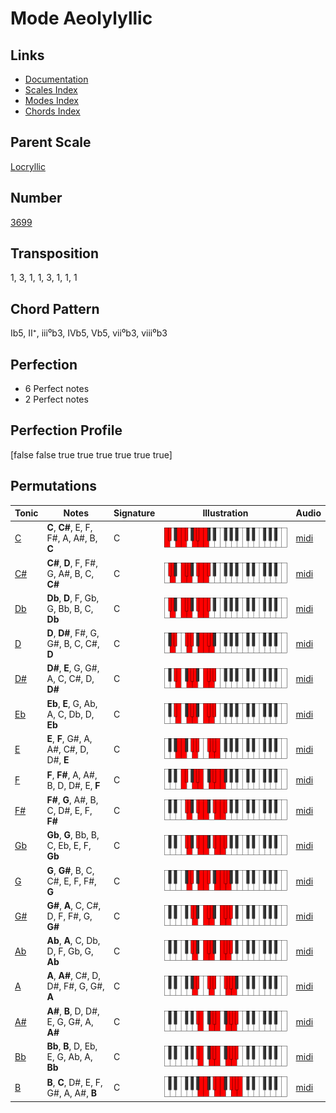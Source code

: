 # Mode Aeolylyllic

## Links

- [Documentation](README.md)
- [Scales Index](Scales.md)
- [Modes Index](Modes.md)
- [Chords Index](Chords.md)

## Parent Scale

[Locryllic](ScaleLocryllic.md)

## Number

[3699](https://ianring.com/musictheory/scales/3699)

## Transposition

1, 3, 1, 1, 3, 1, 1, 1

## Chord Pattern

Ib5, II⁺, iii⁰b3, IVb5, Vb5, vii⁰b3, viii⁰b3

## Perfection

- 6 Perfect notes
- 2 Perfect notes

## Perfection Profile

[false false true true true true true true]

## Permutations

| Tonic | Notes | Signature | Illustration | Audio |
|-------|-------|-----------|--------------|-------|
| [C](ModeCNaturalAeolylyllic.md) | **C**, **C#**, E, F, F#, A, A#, B, **C** | C | ![CNaturalAeolylyllic](ModeCNaturalAeolylyllic.png) | [midi](https://github.com/edipermadi/music/blob/main/docs/ModeCNaturalAeolylyllic.mid?raw=true) |
| [C#](ModeCSharpAeolylyllic.md) | **C#**, **D**, F, F#, G, A#, B, C, **C#** | C | ![CSharpAeolylyllic](ModeCSharpAeolylyllic.png) | [midi](https://github.com/edipermadi/music/blob/main/docs/ModeCSharpAeolylyllic.mid?raw=true) |
| [Db](ModeDFlatAeolylyllic.md) | **Db**, **D**, F, Gb, G, Bb, B, C, **Db** | C | ![DFlatAeolylyllic](ModeDFlatAeolylyllic.png) | [midi](https://github.com/edipermadi/music/blob/main/docs/ModeDFlatAeolylyllic.mid?raw=true) |
| [D](ModeDNaturalAeolylyllic.md) | **D**, **D#**, F#, G, G#, B, C, C#, **D** | C | ![DNaturalAeolylyllic](ModeDNaturalAeolylyllic.png) | [midi](https://github.com/edipermadi/music/blob/main/docs/ModeDNaturalAeolylyllic.mid?raw=true) |
| [D#](ModeDSharpAeolylyllic.md) | **D#**, **E**, G, G#, A, C, C#, D, **D#** | C | ![DSharpAeolylyllic](ModeDSharpAeolylyllic.png) | [midi](https://github.com/edipermadi/music/blob/main/docs/ModeDSharpAeolylyllic.mid?raw=true) |
| [Eb](ModeEFlatAeolylyllic.md) | **Eb**, **E**, G, Ab, A, C, Db, D, **Eb** | C | ![EFlatAeolylyllic](ModeEFlatAeolylyllic.png) | [midi](https://github.com/edipermadi/music/blob/main/docs/ModeEFlatAeolylyllic.mid?raw=true) |
| [E](ModeENaturalAeolylyllic.md) | **E**, **F**, G#, A, A#, C#, D, D#, **E** | C | ![ENaturalAeolylyllic](ModeENaturalAeolylyllic.png) | [midi](https://github.com/edipermadi/music/blob/main/docs/ModeENaturalAeolylyllic.mid?raw=true) |
| [F](ModeFNaturalAeolylyllic.md) | **F**, **F#**, A, A#, B, D, D#, E, **F** | C | ![FNaturalAeolylyllic](ModeFNaturalAeolylyllic.png) | [midi](https://github.com/edipermadi/music/blob/main/docs/ModeFNaturalAeolylyllic.mid?raw=true) |
| [F#](ModeFSharpAeolylyllic.md) | **F#**, **G**, A#, B, C, D#, E, F, **F#** | C | ![FSharpAeolylyllic](ModeFSharpAeolylyllic.png) | [midi](https://github.com/edipermadi/music/blob/main/docs/ModeFSharpAeolylyllic.mid?raw=true) |
| [Gb](ModeGFlatAeolylyllic.md) | **Gb**, **G**, Bb, B, C, Eb, E, F, **Gb** | C | ![GFlatAeolylyllic](ModeGFlatAeolylyllic.png) | [midi](https://github.com/edipermadi/music/blob/main/docs/ModeGFlatAeolylyllic.mid?raw=true) |
| [G](ModeGNaturalAeolylyllic.md) | **G**, **G#**, B, C, C#, E, F, F#, **G** | C | ![GNaturalAeolylyllic](ModeGNaturalAeolylyllic.png) | [midi](https://github.com/edipermadi/music/blob/main/docs/ModeGNaturalAeolylyllic.mid?raw=true) |
| [G#](ModeGSharpAeolylyllic.md) | **G#**, **A**, C, C#, D, F, F#, G, **G#** | C | ![GSharpAeolylyllic](ModeGSharpAeolylyllic.png) | [midi](https://github.com/edipermadi/music/blob/main/docs/ModeGSharpAeolylyllic.mid?raw=true) |
| [Ab](ModeAFlatAeolylyllic.md) | **Ab**, **A**, C, Db, D, F, Gb, G, **Ab** | C | ![AFlatAeolylyllic](ModeAFlatAeolylyllic.png) | [midi](https://github.com/edipermadi/music/blob/main/docs/ModeAFlatAeolylyllic.mid?raw=true) |
| [A](ModeANaturalAeolylyllic.md) | **A**, **A#**, C#, D, D#, F#, G, G#, **A** | C | ![ANaturalAeolylyllic](ModeANaturalAeolylyllic.png) | [midi](https://github.com/edipermadi/music/blob/main/docs/ModeANaturalAeolylyllic.mid?raw=true) |
| [A#](ModeASharpAeolylyllic.md) | **A#**, **B**, D, D#, E, G, G#, A, **A#** | C | ![ASharpAeolylyllic](ModeASharpAeolylyllic.png) | [midi](https://github.com/edipermadi/music/blob/main/docs/ModeASharpAeolylyllic.mid?raw=true) |
| [Bb](ModeBFlatAeolylyllic.md) | **Bb**, **B**, D, Eb, E, G, Ab, A, **Bb** | C | ![BFlatAeolylyllic](ModeBFlatAeolylyllic.png) | [midi](https://github.com/edipermadi/music/blob/main/docs/ModeBFlatAeolylyllic.mid?raw=true) |
| [B](ModeBNaturalAeolylyllic.md) | **B**, **C**, D#, E, F, G#, A, A#, **B** | C | ![BNaturalAeolylyllic](ModeBNaturalAeolylyllic.png) | [midi](https://github.com/edipermadi/music/blob/main/docs/ModeBNaturalAeolylyllic.mid?raw=true) |
